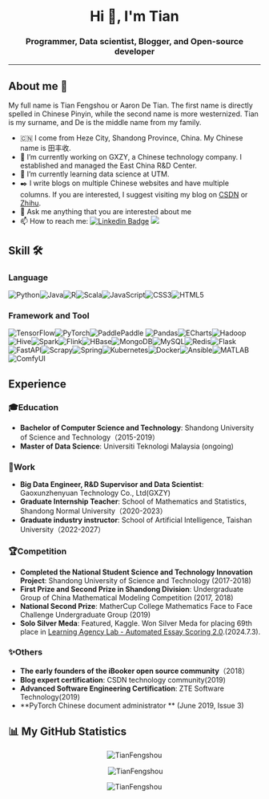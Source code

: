 <h1 align="center">Hi 👋, I'm Tian</h1>
<h3 align="center">Programmer, Data scientist, Blogger, and Open-source developer</h3>

-----
## About me 🚀

  My full name is Tian Fengshou or Aaron De Tian.
  The first name is directly spelled in Chinese Pinyin, while the second name is more westernized.
  Tian is my surname, and De is the middle name from my family.

- :cn:  I come from Heze City, Shandong Province, China. My Chinese name is 田丰收.
- 🔭 I’m currently working on GXZY, a Chinese technology company. I established and managed the East China R&D Center.
- 🌱 I’m currently learning data science at UTM.
- :black_nib: I write blogs on multiple Chinese websites and have multiple columns. If you are interested, I suggest visiting my blog on [CSDN](https://fonttian.blog.csdn.net/?type=blog) or [Zhihu](https://www.zhihu.com/people/fonttian).
- 💬 Ask me anything that you are interested about me
- 📫 How to reach me: [![Linkedin Badge](https://img.shields.io/badge/-田丰收-blue?style=flat&logo=Linkedin&logoColor=white)](https://www.linkedin.com/in/%E4%B8%B0%E6%94%B6-%E7%94%B0-892097114/) <a href="mailto:fonttian@gmail.com"><img src="https://img.shields.io/badge/fonttian@gmail.com-D14836?style=flat&logo=gmail&logoColor=white"></a>

## Skill 🛠️

### Language

![Python](https://img.shields.io/badge/Python-3776AB?style=for-the-badge&logo=python&logoColor=white)![Java](https://img.shields.io/badge/Java-007396?style=for-the-badge&logo=java&logoColor=white)![R](https://img.shields.io/badge/R-276DC3?style=for-the-badge&logo=r&logoColor=white)![Scala](https://img.shields.io/badge/Scala-DC322F?style=for-the-badge&logo=scala&logoColor=white)![JavaScript](https://img.shields.io/badge/JavaScript-F7DF1E?style=for-the-badge&logo=javascript&logoColor=black)![CSS3](https://img.shields.io/badge/CSS3-1572B6?style=for-the-badge&logo=css3&logoColor=white)![HTML5](https://img.shields.io/badge/HTML5-E34F26?style=for-the-badge&logo=html5&logoColor=white)

### Framework and Tool

![TensorFlow](https://img.shields.io/badge/TensorFlow-FF6F00?style=for-the-badge&logo=tensorflow&logoColor=white)![PyTorch](https://img.shields.io/badge/PyTorch-EE4C2C?style=for-the-badge&logo=pytorch&logoColor=white)![PaddlePaddle](https://img.shields.io/badge/PaddlePaddle-0053F4?style=for-the-badge&logo=paddlepaddle&logoColor=white)
![Pandas](https://img.shields.io/badge/Pandas-150458?style=for-the-badge&logo=pandas&logoColor=white)![ECharts](https://img.shields.io/badge/ECharts-AA344D?style=for-the-badge&logo=apache-echarts&logoColor=white)![Hadoop](https://img.shields.io/badge/Hadoop-66CCFF?style=for-the-badge&logo=apache-hadoop&logoColor=black)![Hive](https://img.shields.io/badge/Hive-FDEE21?style=for-the-badge&logo=apache-hive&logoColor=black)![Spark](https://img.shields.io/badge/Apache_Spark-E25A1C?style=for-the-badge&logo=apache-spark&logoColor=white)![Flink](https://img.shields.io/badge/Apache_Flink-E6526F?style=for-the-badge&logo=apache-flink&logoColor=white)![HBase](https://img.shields.io/badge/HBase-EB0000?style=for-the-badge&logo=hbase&logoColor=white)![MongoDB](https://img.shields.io/badge/MongoDB-47A248?style=for-the-badge&logo=mongodb&logoColor=white)![MySQL](https://img.shields.io/badge/MySQL-4479A1?style=for-the-badge&logo=mysql&logoColor=white)![Redis](https://img.shields.io/badge/Redis-DC382D?style=for-the-badge&logo=redis&logoColor=white)![Flask](https://img.shields.io/badge/Flask-000000?style=for-the-badge&logo=flask&logoColor=white)![FastAPI](https://img.shields.io/badge/FastAPI-009688?style=for-the-badge&logo=fastapi&logoColor=white)![Scrapy](https://img.shields.io/badge/Scrapy-50A14F?style=for-the-badge&logo=scrapy&logoColor=white)![Spring](https://img.shields.io/badge/Spring-6DB33F?style=for-the-badge&logo=spring&logoColor=white)![Kubernetes](https://img.shields.io/badge/Kubernetes-326CE5?style=for-the-badge&logo=kubernetes&logoColor=white)![Docker](https://img.shields.io/badge/Docker-2496ED?style=for-the-badge&logo=docker&logoColor=white)![Ansible](https://img.shields.io/badge/Ansible-EE0000?style=for-the-badge&logo=ansible&logoColor=white)![MATLAB](https://img.shields.io/badge/MATLAB-0076A8?style=for-the-badge&logo=mathworks&logoColor=white)![ComfyUI](https://img.shields.io/badge/ComfyUI-DAA520?style=for-the-badge&logo=comfyui&logoColor=white)

## Experience

### 🎓Education

- **Bachelor of Computer Science and Technology**:  Shandong University of Science and Technology（2015-2019）
- **Master of Data Science**: Universiti Teknologi Malaysia (ongoing)

### 💼Work

- **Big Data Engineer, R&D Supervisor and Data Scientist**: Gaoxunzhenyuan Technology Co., Ltd(GXZY)
- **Graduate Internship Teacher**: School of Mathematics and Statistics, Shandong Normal University（2020-2023）
- **Graduate industry instructor**: School of Artificial Intelligence, Taishan University（2022-2027）

### :trophy:Competition

- **Completed the National Student Science and Technology Innovation Project**: Shandong University of Science and Technology (2017-2018)
- **First Prize and Second Prize in Shandong Division**: Undergraduate Group of China Mathematical Modeling Competition (2017, 2018)
- **National Second Prize**: MatherCup College Mathematics Face to Face Challenge Undergraduate Group (2019)
- **Solo Silver Meda**: Featured, Kaggle. Won Silver Meda for placing 69th place in [Learning Agency Lab - Automated Essay Scoring 2.0](https://www.kaggle.com/competitions/learning-agency-lab-automated-essay-scoring-2).(2024.7.3).

### :sparkles:Others

- **The early founders of the iBooker open source community**（2018）
- **Blog expert certification**: CSDN technology community(2019)
- **Advanced Software Engineering Certification**: ZTE Software Technology(2019)
- **PyTorch Chinese document administrator ** (June 2019, Issue 3)

## 📊 My GitHub Statistics

<p align='center'><img align="center"src="https://github-readme-stats.vercel.app/api/top-langs?username=TianFengshou&show_icons=true&locale=en&layout=compact" alt="TianFengshou" /></p>

<p align='center'>&nbsp;<img align="center" src="https://github-readme-stats.vercel.app/api?username=TianFengshou&show_icons=true&locale=en" alt="TianFengshou" /></p>

<p align='center'><img align="center" src="https://github-readme-streak-stats.herokuapp.com/?user=TianFengshou&" alt="TianFengshou" /></p>
